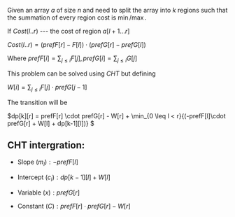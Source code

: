 Given an array $a$ of size $n$ and need to split the array into $k$ regions such that the summation of every region cost is $\min/\max$.

If $Cost(l..r)$ --- the cost of region $a[l+1...r]$

$Cost(l..r)= (prefF[r] - F[l]) \cdot (prefG[r] - prefG[l])$

Where $prefF[i] = \sum_{j \leq i}{F[j]}, prefG[i] = \sum_{j \leq i}{G[j]}$

This problem can be solved using $CHT$ but defining

$W[i] = \sum_{j \leq i}{F[j]\cdot prefG[j-1]}$

The transition will be

$dp[k][r] = prefF[r] \cdot prefG[r] - W[r] + \min_{0 \leq l < r}{(-prefF[l]\cdot prefG[r] + W[l] + dp[k-1][l])} $

## CHT intergration:

- Slope $(m_l): -prefF[l]$
  
- Intercept $(c_l): dp[k-1][l] + W[l]$
  
- Variable $(x): prefG[r]$
  
- Constant $(C): prefF[r] \cdot prefG[r] - W[r]$
